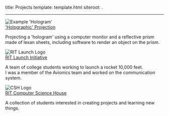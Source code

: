 title: Projects
template: template.html
siteroot: .

---

<div id="project-grid">

  <div class="project-grid-item">
    <img alt="Example 'Hologram'" src="{{siteroot}}/img/holo.png"/><br>
    <a href="projects/holo/index.html">'Holographic' Projection</a><br>
    <p>
        Projecting a 'hologram' using a computer monitor and
        a reflective prism made of lexan sheets, including software
        to render an object on the prism.
    </p>
  </div>

  <div class="project-grid-item">
    <img alt="RIT Launch Logo" src="{{siteroot}}/img/launch.png"/><br>
    <a href="projects/launch/index.html">RIT Launch Initiative</a><br>
    <p>
        A team of college students working to launch a rocket 10,000 feet.<br>
        I was a member of the Avionics team and worked on the communication system.
    </p>
  </div>

  <div class="project-grid-item" >
    <img alt="CSH Logo" src="{{siteroot}}/img/csh.png"><br>
    <a href="projects/csh/index.html">RIT Computer Science House</a><br>
    <p>
        A collection of students interested in creating projects and learning new things.
    </p>
  </div>

</div>
